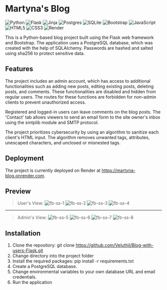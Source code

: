 # Martyna's Blog
![Python](https://img.shields.io/badge/python-3670A0?style=for-the-badge&logo=python&logoColor=ffdd54)
![Flask](https://img.shields.io/badge/flask-%23000.svg?style=for-the-badge&logo=flask&logoColor=white)
![Jinja](https://img.shields.io/badge/jinja-white.svg?style=for-the-badge&logo=jinja&logoColor=black)
![Postgres](https://img.shields.io/badge/postgres-%23316192.svg?style=for-the-badge&logo=postgresql&logoColor=white)
![SQLite](https://img.shields.io/badge/sqlite-%2307405e.svg?style=for-the-badge&logo=sqlite&logoColor=white)
![Bootstrap](https://img.shields.io/badge/bootstrap-%23563D7C.svg?style=for-the-badge&logo=bootstrap&logoColor=white)
![JavaScript](https://img.shields.io/badge/javascript-%23323330.svg?style=for-the-badge&logo=javascript&logoColor=%23F7DF1E)
![HTML5](https://img.shields.io/badge/html5-%23E34F26.svg?style=for-the-badge&logo=html5&logoColor=white)
![CSS3](https://img.shields.io/badge/css3-%231572B6.svg?style=for-the-badge&logo=css3&logoColor=white)
![Render](https://img.shields.io/badge/Render-%46E3B7.svg?style=for-the-badge&logo=render&logoColor=white)


This is a Python-based blog project built using the Flask web framework and Bootstrap. The application uses a PostgreSQL database, which was created with the help of SQLAlchemy. Passwords are hashed and salted using sha256 to protect sensitive data.

## Features
The project includes an admin account, which has access to additional functionalities such as adding new posts, editing existing posts, deleting posts, and comments. These functionalities are disabled and hidden from regular users. The routes for these functions are forbidden for non-admin clients to prevent unauthorized access.

Registered and logged-in users can leave comments on the blog posts. The 'Contact' tab allows viewers to send an email form to the site owner's inbox using the smtplib module and SMTP protocol.

The project prioritizes cybersecurity by using an algorithm to sanitize each client's HTML input. The algorithm removes unwanted tags, attributes, unescaped characters, and unclosed or misnested tags.

## Deployment
The project is currently deployed on Render at https://martyna-blog.onrender.com.

## Preview
> User's View:
![fb-ss-1](https://github.com/Veluthil/Blog-with-users-Flask/assets/108438343/abf35067-6f87-4feb-9a10-310e07cd6b54)
![fb-ss-2](https://github.com/Veluthil/Blog-with-users-Flask/assets/108438343/8509001b-13ed-4033-b17f-fb7d5c685eae)
![fb-ss-3](https://github.com/Veluthil/Blog-with-users-Flask/assets/108438343/bec5c90c-e17d-4a16-a736-59461c884dc0)
![fb-ss-4](https://github.com/Veluthil/Blog-with-users-Flask/assets/108438343/47ea011b-69dd-485b-b8c7-4ce80f56463c)

----
> Admin's View:
![fb-ss-5](https://github.com/Veluthil/Blog-with-users-Flask/assets/108438343/dd4556ea-619c-41ee-a1bb-b40239919de7)
![fb-ss-6](https://github.com/Veluthil/Blog-with-users-Flask/assets/108438343/940f5154-47ba-4899-a3b6-e3f32c9444fc)
![fb-ss-7](https://github.com/Veluthil/Blog-with-users-Flask/assets/108438343/c2b9ea4e-88ca-478c-a4cd-85f0878a4631)
![fb-ss-8](https://github.com/Veluthil/Blog-with-users-Flask/assets/108438343/24317e7f-458f-41e9-982f-71086d8cc685)


## Installation
1. Clone the repository: git clone https://github.com/Veluthil/Blog-with-users-Flask.git
2. Change directory into the project folder
3. Install the required packages: pip install -r requirements.txt
4. Create a PostgreSQL database.
5. Change environmental variables to your own database URL and email credentials.
6. Run the application
